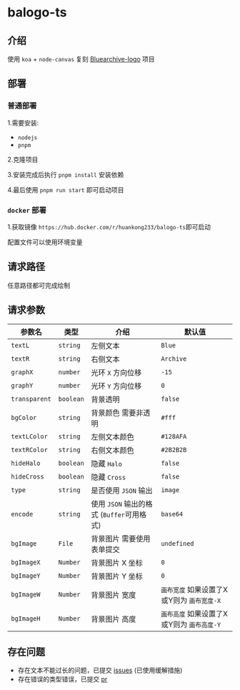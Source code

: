 # balogo-ts

## 介绍

使用 `koa` + `node-canvas` 复刻 [Bluearchive-logo](https://github.com/nulla2011/Bluearchive-logo) 项目

## 部署

### 普通部署 

1.需要安装:
- `nodejs`
- `pnpm`

2.克隆项目

3.安装完成后执行 `pnpm install` 安装依赖

4.最后使用 `pnpm run start` 即可启动项目

### `docker` 部署

1.获取镜像 `https://hub.docker.com/r/huankong233/balogo-ts`即可启动

配置文件可以使用环境变量

## 请求路径

任意路径都可完成绘制

## 请求参数

| 参数名        | 类型      | 介绍                                      | 默认值                                     |
| ------------- | --------- | ----------------------------------------- | ------------------------------------------ |
| `textL`       | `string`  | 左侧文本                                  | `Blue`                                     |
| `textR`       | `string`  | 右侧文本                                  | `Archive`                                  |
| `graphX`      | `number`  | 光环 `X` 方向位移                         | `-15`                                      |
| `graphY`      | `number`  | 光环 `Y` 方向位移                         | `0`                                        |
| `transparent` | `boolean` | 背景透明                                  | `false`                                    |
| `bgColor`     | `string`  | 背景颜色 需要非透明                       | `#fff`                                     |
| `textLColor`  | `string`  | 左侧文本颜色                              | `#128AFA`                                  |
| `textRColor`  | `string`  | 右侧文本颜色                              | `#2B2B2B`                                  |
| `hideHalo`    | `boolean` | 隐藏 `Halo`                               | `false`                                    |
| `hideCross`   | `boolean` | 隐藏 `Cross`                              | `false`                                    |
| `type`        | `string`  | 是否使用 `JSON` 输出                      | `image`                                    |
| `encode`      | `string`  | 使用 `JSON` 输出的格式 (`Buffer`可用格式) | `base64`                                   |
| `bgImage`     | `File`    | 背景图片 需要使用表单提交                 | `undefined`                                |
| `bgImageX`    | `Number`  | 背景图片 X 坐标                           | `0`                                        |
| `bgImageY`    | `Number`  | 背景图片 Y 坐标                           | `0`                                        |
| `bgImageW`    | `Number`  | 背景图片 宽度                             | `画布宽度` 如果设置了X或Y则为 `画布宽度-X` |
| `bgImageH`    | `Number`  | 背景图片 高度                             | `画布高度` 如果设置了X或Y则为 `画布高度-Y` |

## 存在问题

- 存在文本不能过长的问题，已提交 [issues](https://github.com/Automattic/node-canvas/issues/2321) (已使用缓解措施)
- 存在错误的类型错误，已提交 [pr](https://github.com/Automattic/node-canvas/pull/2322)

